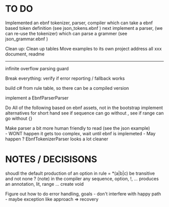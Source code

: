 TO DO
=====

Implemented an ebnf tokenizer, parser, compiler which can take a ebnf based token definition (see json_tokens.ebnf )
next implement a parser, (we can re-use the tokenizer) which can parse a grammer (see json_grammar.ebnf )

Clean up:
	Clean up tables
	Move examples to its own project
	address all xxx
	document, readme


---

infinite overflow parsing guard

Break everything:
	verify if error reporting / fallback works

build c# from rule table, so there can be a compiled version


implement a EbnfParserParser

Do All of the following based on ebnf assets, not in the bootstrap
	implement alternatives for short hand
	see if sequence can go without ,
	see if range can go without {}


Make parser a bit more human friendly to read (see the json example)  
	- WONT happen it gets too complex, wait until ebnf is implemeted
	- May happen ? EbnfTokenizerParser looks a lot cleaner


 
NOTES / DECISISONS
=================

shoudl the default production of an option in rule = *(a|b|c) be transitive and not none ?
	(note) in the compiler any sequence, option, !, *...* produces an annotation, lit, range ... create void


Figure out how to do error handling, goals
	- don't interfere with happy path
	- maybe exception like approach
	=> recovery


